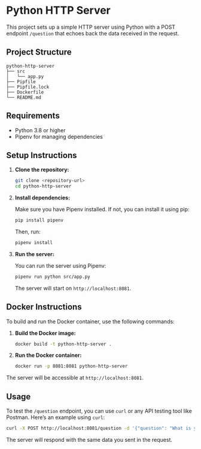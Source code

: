# Python HTTP Server

This project sets up a simple HTTP server using Python with a POST endpoint `/question` that echoes back the data received in the request.

## Project Structure

```
python-http-server
├── src
│   └── app.py
├── Pipfile
├── Pipfile.lock
├── Dockerfile
└── README.md
```

## Requirements

- Python 3.8 or higher
- Pipenv for managing dependencies

## Setup Instructions

1. **Clone the repository:**

   ```bash
   git clone <repository-url>
   cd python-http-server
   ```

2. **Install dependencies:**

   Make sure you have Pipenv installed. If not, you can install it using pip:

   ```bash
   pip install pipenv
   ```

   Then, run:

   ```bash
   pipenv install
   ```

3. **Run the server:**

   You can run the server using Pipenv:

   ```bash
   pipenv run python src/app.py
   ```

   The server will start on `http://localhost:8081`.

## Docker Instructions

To build and run the Docker container, use the following commands:

1. **Build the Docker image:**

   ```bash
   docker build -t python-http-server .
   ```

2. **Run the Docker container:**

   ```bash
   docker run -p 8081:8081 python-http-server
   ```

The server will be accessible at `http://localhost:8081`.

## Usage

To test the `/question` endpoint, you can use `curl` or any API testing tool like Postman. Here’s an example using `curl`:

```bash
curl -X POST http://localhost:8081/question -d '{"question": "What is your name?"}' -H "Content-Type: application/json"
```

The server will respond with the same data you sent in the request.